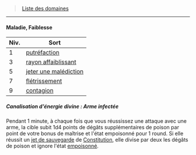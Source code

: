 ﻿---
!GenericItem
Id: cleric_priest_hd.md#maladie-faiblesse
ParentLink: cleric_priest_hd.md#liste-des-domaines
Name: Maladie, Faiblesse
ParentName: Liste des domaines
NameLevel: 4
Attributes:
  Name: Maladie, Faiblesse
  Markdown: >+
    #### <!--Name-->Maladie, Faiblesse<!--/Name-->


    |Niv.|Sort|

    |---|---|

    |1|[putréfaction](hd_spells_putrefaction.md)|

    |3|[rayon affaiblissant](hd_spells_rayon_affaiblissant.md)|

    |5|[jeter une malédiction](hd_spells_jeter_une_malediction.md)|

    |7|[flétrissement](hd_spells_fletrissement.md)|

    |9|[contagion](hd_spells_contagion.md)|


    ##### Canalisation d'énergie divine : Arme infectée


    Pendant 1 minute, à chaque fois que vous réussissez une attaque avec une arme, la cible subit 1d4 points de dégâts supplémentaires de poison par point de votre bonus de maîtrise et l'état empoisonné pour 1 round. Si elle réussit un [jet de sauvegarde](hd_abilities_jets_de_sauvegarde.md) de [Constitution](hd_abilities_constitution.md), elle divise par deux les dégâts de poison et ignore l'état [empoisonné](hd_conditions_empoisonne.md).

AttributesDictionary: >+
  Name: Maladie, Faiblesse

  Markdown: >+

    #### <!--Name-->Maladie, Faiblesse<!--/Name-->





    |Niv.|Sort|



    |---|---|



    |1|[putréfaction](hd_spells_putrefaction.md)|



    |3|[rayon affaiblissant](hd_spells_rayon_affaiblissant.md)|



    |5|[jeter une malédiction](hd_spells_jeter_une_malediction.md)|



    |7|[flétrissement](hd_spells_fletrissement.md)|



    |9|[contagion](hd_spells_contagion.md)|





    ##### Canalisation d'énergie divine : Arme infectée





    Pendant 1 minute, à chaque fois que vous réussissez une attaque avec une arme, la cible subit 1d4 points de dégâts supplémentaires de poison par point de votre bonus de maîtrise et l'état empoisonné pour 1 round. Si elle réussit un [jet de sauvegarde](hd_abilities_jets_de_sauvegarde.md) de [Constitution](hd_abilities_constitution.md), elle divise par deux les dégâts de poison et ignore l'état [empoisonné](hd_conditions_empoisonne.md).



---
> [Liste des domaines](hd_cleric_priest_liste_des_domaines.md)

---

#### Maladie, Faiblesse

|Niv.|Sort|
|---|---|
|1|[putréfaction](hd_spells_putrefaction.md)|
|3|[rayon affaiblissant](hd_spells_rayon_affaiblissant.md)|
|5|[jeter une malédiction](hd_spells_jeter_une_malediction.md)|
|7|[flétrissement](hd_spells_fletrissement.md)|
|9|[contagion](hd_spells_contagion.md)|

##### Canalisation d'énergie divine : Arme infectée

Pendant 1 minute, à chaque fois que vous réussissez une attaque avec une arme, la cible subit 1d4 points de dégâts supplémentaires de poison par point de votre bonus de maîtrise et l'état empoisonné pour 1 round. Si elle réussit un [jet de sauvegarde](hd_abilities_jets_de_sauvegarde.md) de [Constitution](hd_abilities_constitution.md), elle divise par deux les dégâts de poison et ignore l'état [empoisonné](hd_conditions_empoisonne.md).

